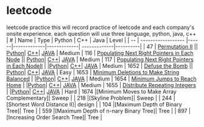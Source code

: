# leetcode
leetcode practice
this will record practice of leetcode and each company's onsite experience.
each question will use three language, python, java, c++
| #  | Name               | Type |   Python    |    C++      |      Java    |    Level |
| -- | ------------------ |------|-------------|-------------| -------------|----------|
| 47 | [Permutation II](https://leetcode.com/problems/permutations-ii/) || [Python](question/permutationII.py)| [C++]()| [JAVA]() | Medium
| 116 | [Populating Next Right Pointers in Each Node](https://leetcode.com/problems/populating-next-right-pointers-in-each-node/) || [Python](questions/116.%20Populating%20Next%20Right%20Pointers/populating.py)| [C++](questions/116.%20Populating%20Next%20Right%20Pointers/populating.cpp)| [JAVA](questions/116.%20Populating%20Next%20Right%20Pointers/populating.java) | Medium
| 117 | [Populating Next Right Pointers in Each NodeII](https://leetcode.com/problems/populating-next-right-pointers-in-each-node-ii/) | |[Python](questions/117.%20Populating%20Next%20Right%20Pointers%20in%20Each%20Node%20II/populating.py)| [C++](questions/117.%20Populating%20Next%20Right%20Pointers%20in%20Each%20Node%20II/populating.cpp)| [JAVA](questions/117.%20Populating%20Next%20Right%20Pointers%20in%20Each%20Node%20II/populating.java) | Medium
| 1652 | [Defuse the Bomb](https://leetcode.com/problems/defuse-the-bomb/) || [Python](questions/1652.%20Defuse%20the%20Bomb/defuse.py)| [C++](questions/1652.%20Defuse%20the%20Bomb/defuse.cpp)| [JAVA](questions/1652.%20Defuse%20the%20Bomb/defuse.java) | Easy
| 1653 | [Minimum Deletions to Make String Balanced](https://leetcode.com/problems/minimum-deletions-to-make-string-balanced) | |[Python](questions/1653.%20Minimum%20Deletions%20to%20Make%20String%20Balanced/delete.py)| [C++](questions/1653.%20Minimum%20Deletions%20to%20Make%20String%20Balanced/delete.cpp)| [JAVA](questions/1653.%20Minimum%20Deletions%20to%20Make%20String%20Balanced/delete.java) | Medium
| 1654 | [Minimum Jumps to Reach Home](https://leetcode.com/problems/minimum-jumps-to-reach-home/) | |[Python](questions/1654.%20Minimum%20Jumps%20to%20Reach%20Home/min.py)| [C++](questions/1654.%20Minimum%20Jumps%20to%20Reach%20Home/min.cpp)| [JAVA](questions/1654.%20Minimum%20Jumps%20to%20Reach%20Home/min.java) | Medium
| 1655 | [Distribute Repeating Integers](https://leetcode.com/problems/distribute-repeating-integers/) | |[Python](questions/1655.%20Distribute%20Repeating%20Integers/distri.py)| [C++](questions/1655.%20Distribute%20Repeating%20Integers/distri.cpp)| [JAVA](questions/1655.%20Distribute%20Repeating%20Integers/distri.java) | Hard
| 1674 |[Minimum Moves to Make Array Complementary]| Sweep |
| 218 |[Skyline Problem]| Sweep |
| 244 |[Shortest Word Distance II]| design |
| 104 |[Maximum Depth of Binary Tree]| Tree |
| 559 |[Maximum Depth of n-nary Binary Tree]| Tree |
| 897 |[Increasing Order Search Tree]| Tree |


